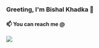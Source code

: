 ### Greeting, I'm Bishal Khadka 👋

#### 📫 You can reach me @
<img src = "https://www.facebook.com/photo.php?fbid=3284456458287231&set=pb.100001687286687.-2207520000..&type=3&theater">

